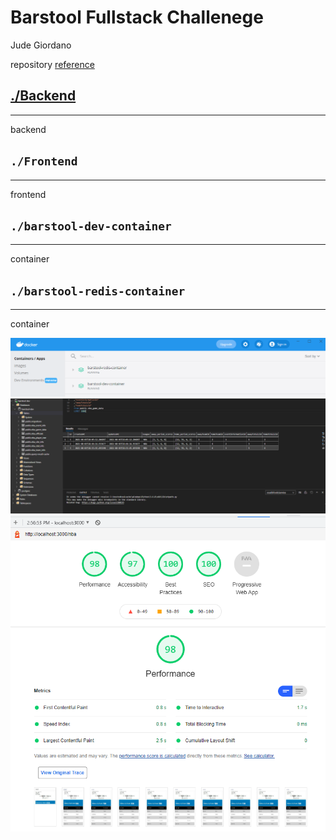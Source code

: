 # Barstool Fullstack Challenege
Jude Giordano

repository [reference]("https://github.com/BarstoolSports/fullstack-challenge")

## [./Backend](./backend/)
___
backend
## `./Frontend`
___
frontend
## `./barstool-dev-container`
___
container
## `./barstool-redis-container`
___
container

![docker](./docker.png "docker")
![postgres data](./postgres.png "postgres data")
![lighthouse report](./lighthouse.png "lighthouse report")